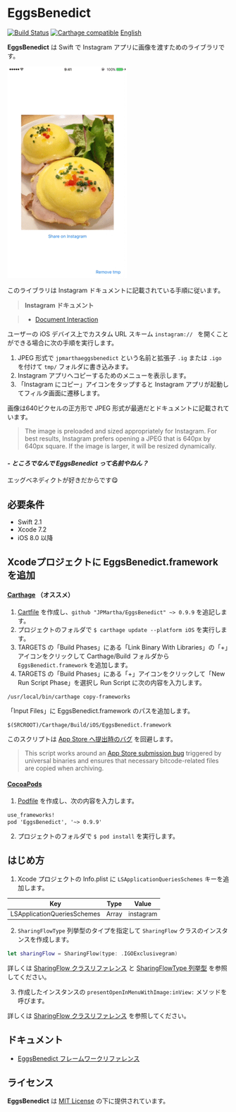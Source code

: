 # EggsBenedict

[![Build Status](https://travis-ci.org/JPMartha/EggsBenedict.svg)](https://travis-ci.org/JPMartha/EggsBenedict) [![Carthage compatible](https://img.shields.io/badge/Carthage-compatible-4BC51D.svg?style=flat)](https://github.com/Carthage/Carthage) [English](https://github.com/JPMartha/EggsBenedict)

__EggsBenedict__ は Swift で Instagram アプリに画像を渡すためのライブラリです。

<img src="../Images/EggsBenedict.gif" width=272>

このライブラリは Instagram ドキュメントに記載されている手順に従います。

> __Instagram ドキュメント__

> - [Document Interaction](https://www.instagram.com/developer/mobile-sharing/iphone-hooks/#document-interaction)

ユーザーの iOS デバイス上でカスタム URL スキーム `instagram:// ` を開くことができる場合に次の手順を実行します。

1. JPEG 形式で `jpmarthaeggsbenedict` という名前と拡張子 `.ig` または `.igo` を付けて `tmp/` フォルダに書き込みます。
2. Instagram アプリへコピーするためのメニューを表示します。
3. 「Instagram にコピー」アイコンをタップすると Instagram アプリが起動してフィルタ画面に遷移します。

  画像は640ピクセルの正方形で JPEG 形式が最適だとドキュメントに記載されています。
  
  > The image is preloaded and sized appropriately for Instagram. For best results, Instagram prefers opening a JPEG that is 640px by 640px square. If the image is larger, it will be resized dynamically.

#### _\- ところでなんで EggsBenedict って名前やねん？_

エッグベネディクトが好きだからです😋

## 必要条件

- Swift 2.1
- Xcode 7.2
- iOS 8.0 以降

## Xcodeプロジェクトに EggsBenedict.framework を追加

#### [Carthage](https://github.com/Carthage/Carthage) （オススメ）

1. [Cartfile](https://github.com/Carthage/Carthage/blob/master/Documentation/Artifacts.md#cartfile) を作成し、`github "JPMartha/EggsBenedict" ~> 0.9.9` を追記します。
2. プロジェクトのフォルダで `$ carthage update --platform iOS` を実行します。
3. TARGETS の「Build Phases」にある「Link Binary With Libraries」の「+」アイコンをクリックして Carthage/Build フォルダから `EggsBenedict.framework` を追加します。
4. TARGETS の「Build Phases」にある「+」アイコンをクリックして「New Run Script Phase」を選択し Run Script に次の内容を入力します。
  ```
  /usr/local/bin/carthage copy-frameworks
  ```
  「Input Files」に EggsBenedict.framework のパスを追加します。
  ```
  $(SRCROOT)/Carthage/Build/iOS/EggsBenedict.framework
  ```
  このスクリプトは [App Store へ提出時のバグ](http://www.openradar.me/radar?id=6409498411401216) を回避します。
  
  > This script works around an [App Store submission bug](http://www.openradar.me/radar?id=6409498411401216) triggered by universal binaries and ensures that necessary bitcode-related files are copied when archiving.

#### [CocoaPods](https://cocoapods.org)

1. [Podfile](https://guides.cocoapods.org/using/the-podfile.html) を作成し、次の内容を入力します。

  ```
  use_frameworks!
  pod 'EggsBenedict', '~> 0.9.9'
  ```

2. プロジェクトのフォルダで `$ pod install` を実行します。

## はじめ方

1. Xcode プロジェクトの Info.plist に `LSApplicationQueriesSchemes` キーを追加します。

  Key                                           |Type    |Value
  ------------------------------------|--------|-----------
  LSApplicationQueriesSchemes | Array | instagram

2. `SharingFlowType` 列挙型のタイプを指定して `SharingFlow` クラスのインスタンスを作成します。
  
  ```swift
  let sharingFlow = SharingFlow(type: .IGOExclusivegram)
  ```
  
  詳しくは [SharingFlow クラスリファレンス](./Documentation/SharingFlowClassReference.md) と [SharingFlowType 列挙型](./Documentation/SharingFlowTypeEnumeration.md) を参照してください。

3. 作成したインスタンスの `presentOpenInMenuWithImage:inView:` メソッドを呼びます。
    
  詳しくは [SharingFlow クラスリファレンス](./Documentation/SharingFlowClassReference.md) を参照してください。

## ドキュメント

- [EggsBenedict フレームワークリファレンス](./Documentation)

## ライセンス

__EggsBenedict__ は [MIT License](LICENSE) の下に提供されています。
